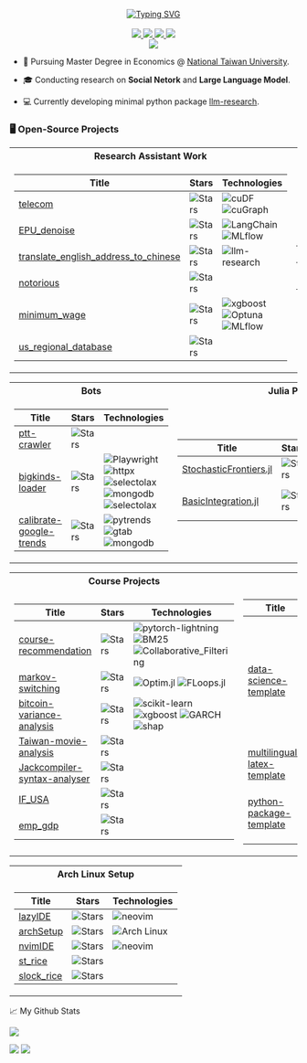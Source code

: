 <p align="center">
<a href="https://github.com/githubjacky">
    <img src="https://readme-typing-svg.demolab.com?font=Georgia&size=18&duration=2000&pause=100&multiline=true&width=500&height=80&repeat=false&lines=Hsiu-Hsuan(Jacky) Yeh+%7C+MA;Econometrics+%7C+Social+Network+Analysis;Large-Language-Model+%7C+Tabular-Machine-Learning" alt="Typing SVG" />
</a>
    
<br/>
<br/>

<a href="https://githubjacky.github.io/">
    <img src="https://img.shields.io/badge/Website-github.io-red?style=flat-square">
</a> 

<!-- 
<a href="https://gkos.dev/Resume.pdf">
    <img src="https://img.shields.io/badge/PDF-CV-red?style=flat-square&logo=adobe">
</a>  
-->

<a href="https://www.linkedin.com/in/hsiu-hsuan-yeh-877a212a4/">
    <img src="https://img.shields.io/badge/-Linkedin-blue?style=flat-square&logo=linkedin">
</a>

<a href="mailto:opottghjk00@gmail.com">
    <img src="https://img.shields.io/badge/-Email-red?style=flat-square&logo=gmail&logoColor=white">
</a>

<a href="https://pypi.org/user/githubjacky/">
    <img src="https://img.shields.io/badge/PyPi-Hsiu--Hsuan Yeh-blue?style=flat-square&logo=pypi&logoColor=white">
</a>


<br/> 

<!--
<a href="https://github.com/githubjacky">
    <img src="https://github-readme-stats.vercel.app/api?username=githubjacky&show_icons=true&count_private=true&show_icons=true&hide_border=true&hide_title=true&card_width=300px&hide_rank=true&bg_color=00000000&theme=dracula">
</a>
-->


<a href="https://github.com/githubjacky">
    <img src="https://github-stats-alpha.vercel.app/api?username=githubjacky&cc=22272e&tc=37BCF6&ic=fff&bc=0000">
</a>


</p>

* 📖 Pursuing Master Degree in Economics @ [National Taiwan University](https://econ.ntu.edu.tw/en/home-en). 

* 🎓 Conducting research on **Social Netork** and **Large Language Model**.

* 💻 Currently developing minimal python package [llm-research](https://github.com/githubjacky/llm-research). 

### 🖥️ Open-Source Projects
<table>
<tr><th>Research Assistant Work</th><th>PyPi Packages</th>
<tr><td>


|Title | Stars | Technologies|
|--|--|--|
| [telecom](https://github.com/githubjacky/telecom) | <img alt="Stars" src="https://img.shields.io/github/stars/githubjacky/telecom?style=flat-square&labelColor=black"/> | ![cuDF](https://img.shields.io/badge/RAPIDS/cuDF-black?style=flat-square) ![cuGraph](https://img.shields.io/badge/RAPIDS/cuGraph-black?style=flat-square)
| [EPU_denoise](https://github.com/githubjacky/EPU_denoise) | <img alt="Stars" src="https://img.shields.io/github/stars/githubjacky/EPU_denoise?style=flat-square&labelColor=black"/> | ![LangChain](https://img.shields.io/badge/LangChain-black?style=flat-square) ![MLflow](https://img.shields.io/badge/MLflow-black?style=flat-square)
| [translate_english_address_to_chinese ](https://github.com/githubjacky/translate_english_address_to_chinese ) | <img alt="Stars" src="https://img.shields.io/github/stars/githubjacky/translate_english_address_to_chinese ?style=flat-square&labelColor=black"/> | ![llm-research](https://img.shields.io/badge/my_package-llm--reseaech-black?style=flat-square)
| [notorious](https://github.com/githubjacky/notorious) | <img alt="Stars" src="https://img.shields.io/github/stars/githubjacky/notorious?style=flat-square&labelColor=black"/>
| [minimum_wage](https://github.com/githubjacky/minimum_wage) | <img alt="Stars" src="https://img.shields.io/github/stars/githubjacky/minimum_wage?style=flat-square&labelColor=black"/> | ![xgboost](https://img.shields.io/badge/xgboost-black?style=flat-square) ![Optuna](https://img.shields.io/badge/Optuna-black?style=flat-square) ![MLflow](https://img.shields.io/badge/MLflow-black?style=flat-square)
| [us_regional_database ](https://github.com/githubjacky/us_regional_database ) | <img alt="Stars" src="https://img.shields.io/github/stars/githubjacky/us_regional_database ?style=flat-square&labelColor=black"/>


</td><td>

|Title | Stars | Technologies|
|--|--|--|
| [llm-research](https://github.com/githubjacky/llm-research) | <img alt="Stars" src="https://img.shields.io/github/stars/githubjacky/llm-research?style=flat-square&labelColor=black"/> | ![LangChain](https://img.shields.io/badge/LangChain-black?style=flat-square) ![MLflow](https://img.shields.io/badge/MLflow-black?style=flat-square)


</td></tr>
</table>


<table>
<tr><th>Bots</th><th>Julia Projects </th></tr>
<tr><td>

|Title | Stars | Technologies|
|--|--|--|
| [ptt-crawler](https://github.com/githubjacky/ptt-crawler) | <img alt="Stars" src="https://img.shields.io/github/stars/githubjacky/ptt-crawler?style=flat-square&labelColor=black"/> 
| [bigkinds-loader](https://github.com/githubjacky/bigkinds-loader) | <img alt="Stars" src="https://img.shields.io/github/stars/githubjacky/bigkinds-loader?style=flat-square&labelColor=black"/> | ![Playwright](https://img.shields.io/badge/Playwright-black?style=flat-square) ![httpx](https://img.shields.io/badge/httpx-black?style=flat-square) ![selectolax](https://img.shields.io/badge/selectolax-black?style=flat-square) ![mongodb](https://img.shields.io/badge/httpx-black?style=flat-square) ![selectolax](https://img.shields.io/badge/mongodb-black?style=flat-square)
| [calibrate-google-trends](https://github.com/githubjacky/calibrate-google-trends) | <img alt="Stars" src="https://img.shields.io/github/stars/githubjacky/calibrate-google-trends?style=flat-square&labelColor=black"/> | ![pytrends](https://img.shields.io/badge/pytrends-black?style=flat-square)  ![gtab](https://img.shields.io/badge/gtab-black?style=flat-square)  ![mongodb](https://img.shields.io/badge/mongodb-black?style=flat-square)
<!--
| [TDCC-scraper](https://github.com/githubjacky/TDCC-scraper) | <img alt="Stars" src="https://img.shields.io/github/stars/githubjacky/TDCC-scraper?style=flat-square&labelColor=black"/>
-->

</td><td>

|Title | Stars | Technologies|
|--|--|--|
| [StochasticFrontiers.jl](https://github.com/githubjacky/StochasticFrontiers.jl) | <img alt="Stars" src="https://img.shields.io/github/stars/githubjacky/StochasticFrontiers.jl?style=flat-square&labelColor=black"/> | ![Optim.jl](https://img.shields.io/badge/Optim.jl-black?style=flat-square) ![FLoops.jl](https://img.shields.io/badge/FLoops.jl-black?style=flat-square) ![ForwardDiff.jl](https://img.shields.io/badge/ForwardDiff.jl-black?style=flat-square)
| [BasicIntegration.jl](https://github.com/githubjacky/BasicIntegration.jl) | <img alt="Stars" src="https://img.shields.io/github/stars/githubjacky/BasicIntegration.jl?style=flat-square&labelColor=black"/> | ![FastGaussQuadrature.jl](https://img.shields.io/badge/FastGaussQuadrature.jl-black?style=flat-square) ![HaltonSequences.jl](https://img.shields.io/badge/HaltonSequences.jl-black?style=flat-square)

</td></tr> </table>


<table>
<tr><th>Course Projects</th><th>Templates</th></tr>
<tr><td>

|Title | Stars | Technologies|
|--|--|--|
| [course-recommendation](https://github.com/githubjacky/course-recommendation) | <img alt="Stars" src="https://img.shields.io/github/stars/githubjacky/course-recommendation?style=flat-square&labelColor=black"/> | ![pytorch-lightning](https://img.shields.io/badge/pytorch--lightning-black?style=flat-square) ![BM25](https://img.shields.io/badge/BM25-black?style=flat-square) ![Collaborative_Filtering](https://img.shields.io/badge/Collaborative_Filtering-black?style=flat-square)
| [markov-switching](https://github.com/githubjacky/markov-switching) | <img alt="Stars" src="https://img.shields.io/github/stars/githubjacky/markov-switching?style=flat-square&labelColor=black"/> | ![Optim.jl](https://img.shields.io/badge/Optim.jl-black?style=flat-square) ![FLoops.jl](https://img.shields.io/badge/FLoops.jl-black?style=flat-square)
| [bitcoin-variance-analysis](https://github.com/githubjacky/bitcoin-variance-analysis) | <img alt="Stars" src="https://img.shields.io/github/stars/githubjacky/bitcoin-variance-analysis?style=flat-square&labelColor=black"/>  | ![scikit-learn](https://img.shields.io/badge/scikit--learn-black?style=flat-square) ![xgboost](https://img.shields.io/badge/xgboost-black?style=flat-square) ![GARCH](https://img.shields.io/badge/GARCH-black?style=flat-square) ![shap](https://img.shields.io/badge/shap-black?style=flat-square)
| [Taiwan-movie-analysis](https://github.com/githubjacky/Taiwan-movie-analysis) | <img alt="Stars" src="https://img.shields.io/github/stars/githubjacky/Taiwan-movie-analysis?style=flat-square&labelColor=black"/> 
| [Jackcompiler-syntax-analyser](https://github.com/githubjacky/Jackcompiler-syntax-analyser) | <img alt="Stars" src="https://img.shields.io/github/stars/githubjacky/Jackcompiler-syntax-analyser?style=flat-square&labelColor=black"/> 
| [IF_USA](https://github.com/githubjacky/IF_USA) | <img alt="Stars" src="https://img.shields.io/github/stars/githubjacky/IF_USA?style=flat-square&labelColor=black"/> 
| [emp_gdp](https://github.com/githubjacky/emp_gdp) | <img alt="Stars" src="https://img.shields.io/github/stars/githubjacky/emp_gdp?style=flat-square&labelColor=black"/> 
</td><td>

|Title | Stars | Technologies|
|--|--|--|
| [data-science-template](https://github.com/githubjacky/data-science-template) | <img alt="Stars" src="https://img.shields.io/github/stars/githubjacky/data-science-template?style=flat-square&labelColor=black"/> | ![docker-compose](https://img.shields.io/badge/docker--compose-black?style=flat-square) ![sphinx-doc](https://img.shields.io/badge/sphinx--doc-black?style=flat-square) ![latex-beamer](https://img.shields.io/badge/latex--beamer-black?style=flat-square) <br> ![dvc](https://img.shields.io/badge/dvc-black?style=flat-square) ![mlflow-tracking](https://img.shields.io/badge/mlflow--tracking-black?style=flat-square) ![poetry-python](https://img.shields.io/badge/poetry--python-black?style=flat-square) <br> ![hydra-core](https://img.shields.io/badge/hydra--core-black?style=flat-square)
| [multilingual-latex-template ](https://github.com/githubjacky/multilingual-latex-template ) | <img alt="Stars" src="https://img.shields.io/github/stars/githubjacky/multilingual-latex-template ?style=flat-square&labelColor=black"/>
| [python-package-template](https://github.com/githubjacky/python-package-template) | <img alt="Stars" src="https://img.shields.io/github/stars/githubjacky/python-package-template?style=flat-square&labelColor=black"/> | ![docker-compose](https://img.shields.io/badge/docker--compose-black?style=flat-square) ![sphinx-doc](https://img.shields.io/badge/sphinx--doc-black?style=flat-square) ![poetry-python](https://img.shields.io/badge/poetry--python-black?style=flat-square)


</td></tr>
</table>


<table>
<tr><th>Arch Linux Setup</tr>
<tr><td>


|Title | Stars | Technologies|
|--|--|--|
| [lazyIDE](https://github.com/githubjacky/lazyIDE) | <img alt="Stars" src="https://img.shields.io/github/stars/githubjacky/lazyIDE?style=flat-square&labelColor=black"/> | ![neovim](https://img.shields.io/badge/neovim-black?style=flat-square)
| [archSetup](https://github.com/githubjacky/archSetup) | <img alt="Stars" src="https://img.shields.io/github/stars/githubjacky/archSetup?style=flat-square&labelColor=black"/> | ![Arch Linux](https://img.shields.io/badge/Arch_Linux-black?style=flat-square)
| [nvimIDE](https://github.com/githubjacky/nvimIDE) | <img alt="Stars" src="https://img.shields.io/github/stars/githubjacky/nvimIDE?style=flat-square&labelColor=black"/> | ![neovim](https://img.shields.io/badge/neovim-black?style=flat-square)
| [st_rice](https://github.com/githubjacky/st_rice) | <img alt="Stars" src="https://img.shields.io/github/stars/githubjacky/st_rice?style=flat-square&labelColor=black"/> 
| [slock_rice](https://github.com/githubjacky/slock_rice) | <img alt="Stars" src="https://img.shields.io/github/stars/githubjacky/slock_rice?style=flat-square&labelColor=black"/> 

</td></tr>
</table>


<!-- <details> -->
📈 My Github Stats

![](http://github-profile-summary-cards.vercel.app/api/cards/profile-details?username=githubjacky&theme=dracula) 

![](http://github-profile-summary-cards.vercel.app/api/cards/repos-per-language?username=githubjacky&theme=dracula) 
![](http://github-profile-summary-cards.vercel.app/api/cards/most-commit-language?username=githubjacky&theme=dracula)

<!-- </details> -->
